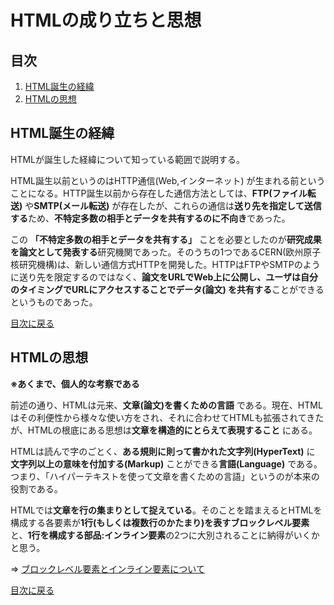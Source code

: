 # HTMLの成り立ちと思想

## 目次
1. [HTML誕生の経緯](#HTML誕生の経緯)  
2. [HTMLの思想](#HTMLの思想)  

## HTML誕生の経緯
HTMLが誕生した経緯について知っている範囲で説明する。
  
HTML誕生以前というのはHTTP通信(Web,インターネット) が生まれる前ということになる。HTTP誕生以前から存在した通信方法としては、**FTP(ファイル転送)** や**SMTP(メール転送)** が存在したが、これらの通信は**送り先を指定して送信する**ため、**不特定多数の相手とデータを共有するのに不向き**であった。  
  
この **「不特定多数の相手とデータを共有する」** ことを必要としたのが**研究成果を論文として発表する**研究機関であった。そのうちの1つであるCERN(欧州原子核研究機構)は、新しい通信方式HTTPを開発した。HTTPはFTPやSMTPのように送り先を限定するのではなく、**論文をURLでWeb上に公開し、ユーザは自分のタイミングでURLにアクセスすることでデータ(論文) を共有する**ことができるというものであった。
   
[目次に戻る](#目次) 
   
## HTMLの思想
**※あくまで、個人的な考察である**  
  
前述の通り、HTMLは元来、**文章(論文)を書くための言語** である。現在、HTMLはその利便性から様々な使い方をされ、それに合わせてHTMLも拡張されてきたが、HTMLの根底にある思想は**文章を構造的にとらえて表現すること** にある。
  
HTMLは読んで字のごとく、**ある規則に則って書かれた文字列(HyperText)** に **文字列以上の意味を付加する(Markup)** ことができる**言語(Language)** である。つまり、「ハイパーテキストを使って文章を書くための言語」というのが本来の役割である。  
  
HTMLでは**文章を行の集まりとして捉えている**。そのことを踏まえるとHTMLを構成する各要素が**1行(もしくは複数行のかたまり)を表すブロックレベル要素**と、**1行を構成する部品:インライン要素**の2つに大別されることに納得がいくかと思う。
  
⇒ [ブロックレベル要素とインライン要素について](./HTMLタグの分類.md)
  
[目次に戻る](#目次)
